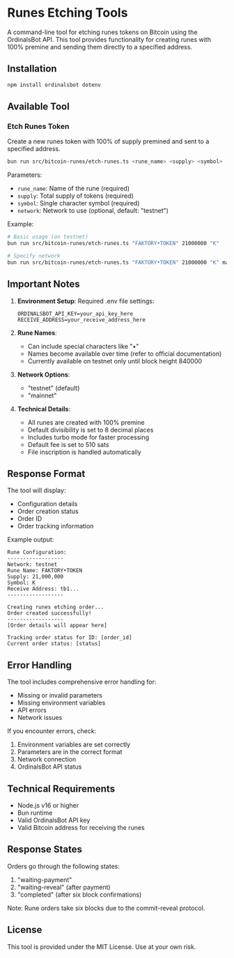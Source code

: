 # Runes Etching Tools

A command-line tool for etching runes tokens on Bitcoin using the OrdinalsBot API. This tool provides functionality for creating runes with 100% premine and sending them directly to a specified address.

## Installation

```bash
npm install ordinalsbot dotenv
```

## Available Tool

### Etch Runes Token

Create a new runes token with 100% of supply premined and sent to a specified address.

```bash
bun run src/bitcoin-runes/etch-runes.ts <rune_name> <supply> <symbol> [network]
```

Parameters:

- `rune_name`: Name of the rune (required)
- `supply`: Total supply of tokens (required)
- `symbol`: Single character symbol (required)
- `network`: Network to use (optional, default: "testnet")

Example:

```bash
# Basic usage (on testnet)
bun run src/bitcoin-runes/etch-runes.ts "FAKTORY•TOKEN" 21000000 "K"

# Specify network
bun run src/bitcoin-runes/etch-runes.ts "FAKTORY•TOKEN" 21000000 "K" mainnet
```

## Important Notes

1. **Environment Setup**: Required .env file settings:

   ```
   ORDINALSBOT_API_KEY=your_api_key_here
   RECEIVE_ADDRESS=your_receive_address_here
   ```

2. **Rune Names**:

   - Can include special characters like "•"
   - Names become available over time (refer to official documentation)
   - Currently available on testnet only until block height 840000

3. **Network Options**:

   - "testnet" (default)
   - "mainnet"

4. **Technical Details**:
   - All runes are created with 100% premine
   - Default divisibility is set to 8 decimal places
   - Includes turbo mode for faster processing
   - Default fee is set to 510 sats
   - File inscription is handled automatically

## Response Format

The tool will display:

- Configuration details
- Order creation status
- Order ID
- Order tracking information

Example output:

```
Rune Configuration:
------------------
Network: testnet
Rune Name: FAKTORY•TOKEN
Supply: 21,000,000
Symbol: K
Receive Address: tb1...
------------------

Creating runes etching order...
Order created successfully!
------------------
[Order details will appear here]

Tracking order status for ID: [order_id]
Current order status: [status]
```

## Error Handling

The tool includes comprehensive error handling for:

- Missing or invalid parameters
- Missing environment variables
- API errors
- Network issues

If you encounter errors, check:

1. Environment variables are set correctly
2. Parameters are in the correct format
3. Network connection
4. OrdinalsBot API status

## Technical Requirements

- Node.js v16 or higher
- Bun runtime
- Valid OrdinalsBot API key
- Valid Bitcoin address for receiving the runes

## Response States

Orders go through the following states:

1. "waiting-payment"
2. "waiting-reveal" (after payment)
3. "completed" (after six block confirmations)

Note: Rune orders take six blocks due to the commit-reveal protocol.

## License

This tool is provided under the MIT License. Use at your own risk.
